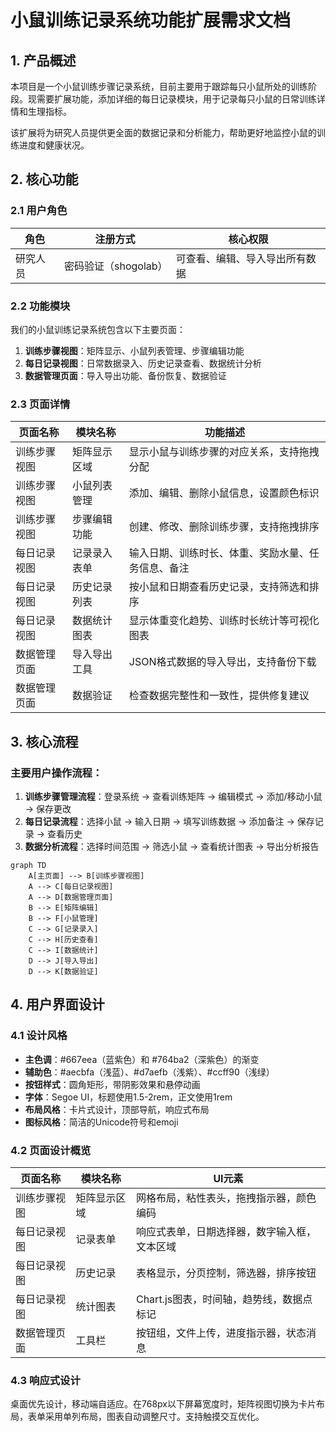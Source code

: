 # 小鼠训练记录系统功能扩展需求文档

## 1. 产品概述

本项目是一个小鼠训练步骤记录系统，目前主要用于跟踪每只小鼠所处的训练阶段。现需要扩展功能，添加详细的每日记录模块，用于记录每只小鼠的日常训练详情和生理指标。

该扩展将为研究人员提供更全面的数据记录和分析能力，帮助更好地监控小鼠的训练进度和健康状况。

## 2. 核心功能

### 2.1 用户角色

| 角色 | 注册方式 | 核心权限 |
|------|----------|----------|
| 研究人员 | 密码验证（shogolab） | 可查看、编辑、导入导出所有数据 |

### 2.2 功能模块

我们的小鼠训练记录系统包含以下主要页面：

1. **训练步骤视图**：矩阵显示、小鼠列表管理、步骤编辑功能
2. **每日记录视图**：日常数据录入、历史记录查看、数据统计分析
3. **数据管理页面**：导入导出功能、备份恢复、数据验证

### 2.3 页面详情

| 页面名称 | 模块名称 | 功能描述 |
|----------|----------|----------|
| 训练步骤视图 | 矩阵显示区域 | 显示小鼠与训练步骤的对应关系，支持拖拽分配 |
| 训练步骤视图 | 小鼠列表管理 | 添加、编辑、删除小鼠信息，设置颜色标识 |
| 训练步骤视图 | 步骤编辑功能 | 创建、修改、删除训练步骤，支持拖拽排序 |
| 每日记录视图 | 记录录入表单 | 输入日期、训练时长、体重、奖励水量、任务信息、备注 |
| 每日记录视图 | 历史记录列表 | 按小鼠和日期查看历史记录，支持筛选和排序 |
| 每日记录视图 | 数据统计图表 | 显示体重变化趋势、训练时长统计等可视化图表 |
| 数据管理页面 | 导入导出工具 | JSON格式数据的导入导出，支持备份下载 |
| 数据管理页面 | 数据验证 | 检查数据完整性和一致性，提供修复建议 |

## 3. 核心流程

### 主要用户操作流程：

1. **训练步骤管理流程**：登录系统 → 查看训练矩阵 → 编辑模式 → 添加/移动小鼠 → 保存更改
2. **每日记录流程**：选择小鼠 → 输入日期 → 填写训练数据 → 添加备注 → 保存记录 → 查看历史
3. **数据分析流程**：选择时间范围 → 筛选小鼠 → 查看统计图表 → 导出分析报告

```mermaid
graph TD
    A[主页面] --> B[训练步骤视图]
    A --> C[每日记录视图]
    A --> D[数据管理页面]
    B --> E[矩阵编辑]
    B --> F[小鼠管理]
    C --> G[记录录入]
    C --> H[历史查看]
    C --> I[数据统计]
    D --> J[导入导出]
    D --> K[数据验证]
```

## 4. 用户界面设计

### 4.1 设计风格

- **主色调**：#667eea（蓝紫色）和 #764ba2（深紫色）的渐变
- **辅助色**：#aecbfa（浅蓝）、#d7aefb（浅紫）、#ccff90（浅绿）
- **按钮样式**：圆角矩形，带阴影效果和悬停动画
- **字体**：Segoe UI，标题使用1.5-2rem，正文使用1rem
- **布局风格**：卡片式设计，顶部导航，响应式布局
- **图标风格**：简洁的Unicode符号和emoji

### 4.2 页面设计概览

| 页面名称 | 模块名称 | UI元素 |
|----------|----------|--------|
| 训练步骤视图 | 矩阵显示区域 | 网格布局，粘性表头，拖拽指示器，颜色编码 |
| 每日记录视图 | 记录表单 | 响应式表单，日期选择器，数字输入框，文本区域 |
| 每日记录视图 | 历史记录 | 表格显示，分页控制，筛选器，排序按钮 |
| 每日记录视图 | 统计图表 | Chart.js图表，时间轴，趋势线，数据点标记 |
| 数据管理页面 | 工具栏 | 按钮组，文件上传，进度指示器，状态消息 |

### 4.3 响应式设计

桌面优先设计，移动端自适应。在768px以下屏幕宽度时，矩阵视图切换为卡片布局，表单采用单列布局，图表自动调整尺寸。支持触摸交互优化。